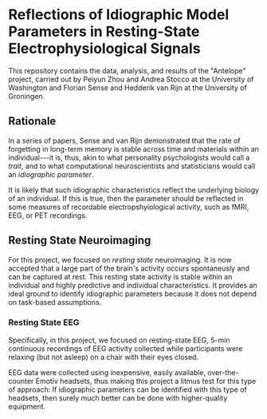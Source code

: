 # Reflections of Idiographic Model Parameters in Resting-State Electrophysiological Signals

This repository contains the data, analysis, and results of the
"Antelope" project, carried out by Peiyun Zhou and Andrea Stocco at
the University of Washington and Florian Sense and Hedderik van Rijn
at the University of Groningen.

## Rationale

In a series of papers, Sense and van Rijn demonstrated that the rate
of forgetting in long-term memory is stable across time and materials
within an individual---it is, thus, akin to what personality
psychologists would call a _trait_, and to what computational
neuroscientists and statisticians would call an _idiographic
parameter_.

It is likely that such idiographic characteristics reflect the
underlying biology of an individual. If this is true, then the
parameter should be reflected in some measures of recordable
electropshyiological activity, such as fMRI, EEG, or PET recordings.

## Resting State Neuroimaging

For this project, we focused on _resting state_ neuroimaging. It is
now accepted that a large part of the brain's activity occurs
spontaneusly and can be captured at rest. This resting state activity
is stable within an individual and highly predictive and individual
characteristics. It provides an ideal ground to identify idiographic
parameters because it does not depend on task-based assumptions.

### Resting State EEG

Specifically, in this project, we focused on resting-state EEG, 5-min
continuous recordings of EEG activity collected while participants
were relaxing (but not asleep) on a chair with their eyes
closed.

EEG data were collected using inexpensive, easily available,
over-the-counter Emotiv headsets, thus making this project a litmus
test for this type of approach: If idiographic parameters can be
identified with this type of headsets, then surely much better can be
done with higher-quality equipment.